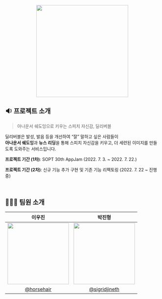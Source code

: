 <div align="center">
  <img src="https://user-images.githubusercontent.com/58380158/177714037-73dd20d0-b4f8-410c-bef8-507778783698.png" width="300px" />
</div>

## 🔉 프로젝트 소개 
> 아나운서 쉐도잉으로 키우는 스피치 자신감, 딜리버블

딜리버블은 발성, 발음 등을 개선하여 “잘” 말하고 싶은 사람들이  
**아나운서 쉐도잉**과 **뉴스 리딩**을 통해 스피치 자신감을 키우고, 더 세련된 이미지를 만들도록 도와주는 서비스입니다.  

**프로젝트 기간 (1차)**: SOPT 30th AppJam (2022. 7. 3. ~ 2022. 7. 22.)

**프로젝트 기간 (2차)**: 신규 기능 추가 구현 및 기존 기능 리팩토링 (2022. 7. 22 ~ 진행 중)

<br />

## 👩🏻‍💻 팀원 소개
|                            이우진                            |                            박진형                            |
| :----------------------------------------------------------: | :----------------------------------------------------------: |
| <img src="https://user-images.githubusercontent.com/41055141/180405402-b000b6b3-add2-4887-be25-10e369b6ac82.jpeg" width="200px" /> | <img src="https://user-images.githubusercontent.com/41055141/180405416-9d499cf7-63b8-4eaa-9058-d9d04c0af207.jpeg" width="200px" /> |
|          [@horsehair](https://github.com/horsehair)          |       [@sigridjineth](https://github.com/sigridjineth)       |
